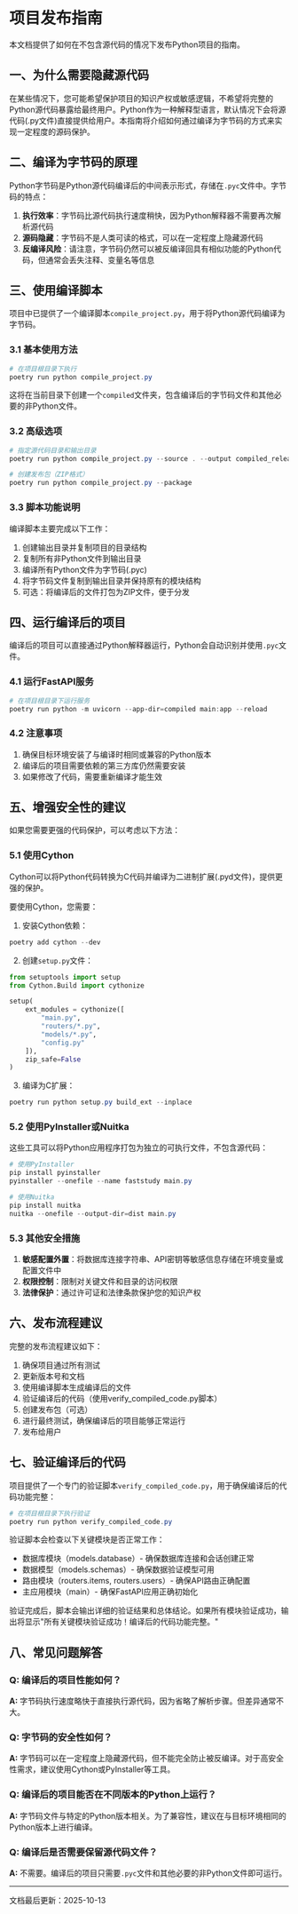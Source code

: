# 项目发布指南

本文档提供了如何在不包含源代码的情况下发布Python项目的指南。

## 一、为什么需要隐藏源代码

在某些情况下，您可能希望保护项目的知识产权或敏感逻辑，不希望将完整的Python源代码暴露给最终用户。Python作为一种解释型语言，默认情况下会将源代码(.py文件)直接提供给用户。本指南将介绍如何通过编译为字节码的方式来实现一定程度的源码保护。

## 二、编译为字节码的原理

Python字节码是Python源代码编译后的中间表示形式，存储在`.pyc`文件中。字节码的特点：

1. **执行效率**：字节码比源代码执行速度稍快，因为Python解释器不需要再次解析源代码
2. **源码隐藏**：字节码不是人类可读的格式，可以在一定程度上隐藏源代码
3. **反编译风险**：请注意，字节码仍然可以被反编译回具有相似功能的Python代码，但通常会丢失注释、变量名等信息

## 三、使用编译脚本

项目中已提供了一个编译脚本`compile_project.py`，用于将Python源代码编译为字节码。

### 3.1 基本使用方法

```powershell
# 在项目根目录下执行
poetry run python compile_project.py
```

这将在当前目录下创建一个`compiled`文件夹，包含编译后的字节码文件和其他必要的非Python文件。

### 3.2 高级选项

```powershell
# 指定源代码目录和输出目录
poetry run python compile_project.py --source . --output compiled_release

# 创建发布包（ZIP格式）
poetry run python compile_project.py --package
```

### 3.3 脚本功能说明

编译脚本主要完成以下工作：

1. 创建输出目录并复制项目的目录结构
2. 复制所有非Python文件到输出目录
3. 编译所有Python文件为字节码(.pyc)
4. 将字节码文件复制到输出目录并保持原有的模块结构
5. 可选：将编译后的文件打包为ZIP文件，便于分发

## 四、运行编译后的项目

编译后的项目可以直接通过Python解释器运行，Python会自动识别并使用`.pyc`文件。

### 4.1 运行FastAPI服务

```powershell
# 在项目根目录下运行服务
poetry run python -m uvicorn --app-dir=compiled main:app --reload
```

### 4.2 注意事项

1. 确保目标环境安装了与编译时相同或兼容的Python版本
2. 编译后的项目需要依赖的第三方库仍然需要安装
3. 如果修改了代码，需要重新编译才能生效

## 五、增强安全性的建议

如果您需要更强的代码保护，可以考虑以下方法：

### 5.1 使用Cython

Cython可以将Python代码转换为C代码并编译为二进制扩展(.pyd文件)，提供更强的保护。

要使用Cython，您需要：

1. 安装Cython依赖：
```powershell
poetry add cython --dev
```

2. 创建`setup.py`文件：
```python
from setuptools import setup
from Cython.Build import cythonize

setup(
    ext_modules = cythonize([
        "main.py", 
        "routers/*.py", 
        "models/*.py",
        "config.py"
    ]),
    zip_safe=False
)
```

3. 编译为C扩展：
```powershell
poetry run python setup.py build_ext --inplace
```

### 5.2 使用PyInstaller或Nuitka

这些工具可以将Python应用程序打包为独立的可执行文件，不包含源代码：

```powershell
# 使用PyInstaller
pip install pyinstaller
pyinstaller --onefile --name faststudy main.py

# 使用Nuitka
pip install nuitka
nuitka --onefile --output-dir=dist main.py
```

### 5.3 其他安全措施

1. **敏感配置外置**：将数据库连接字符串、API密钥等敏感信息存储在环境变量或配置文件中
2. **权限控制**：限制对关键文件和目录的访问权限
3. **法律保护**：通过许可证和法律条款保护您的知识产权

## 六、发布流程建议

完整的发布流程建议如下：

1. 确保项目通过所有测试
2. 更新版本号和文档
3. 使用编译脚本生成编译后的文件
4. 验证编译后的代码（使用verify_compiled_code.py脚本）
5. 创建发布包（可选）
6. 进行最终测试，确保编译后的项目能够正常运行
7. 发布给用户

## 七、验证编译后的代码

项目提供了一个专门的验证脚本`verify_compiled_code.py`，用于确保编译后的代码功能完整：

```powershell
# 在项目根目录下执行验证
poetry run python verify_compiled_code.py
```

验证脚本会检查以下关键模块是否正常工作：
- 数据库模块（models.database）- 确保数据库连接和会话创建正常
- 数据模型（models.schemas）- 确保数据验证模型可用
- 路由模块（routers.items, routers.users）- 确保API路由正确配置
- 主应用模块（main）- 确保FastAPI应用正确初始化

验证完成后，脚本会输出详细的验证结果和总体结论。如果所有模块验证成功，输出将显示"所有关键模块验证成功！编译后的代码功能完整。"

## 八、常见问题解答

### Q: 编译后的项目性能如何？
**A:** 字节码执行速度略快于直接执行源代码，因为省略了解析步骤。但差异通常不大。

### Q: 字节码的安全性如何？
**A:** 字节码可以在一定程度上隐藏源代码，但不能完全防止被反编译。对于高安全性需求，建议使用Cython或PyInstaller等工具。

### Q: 编译后的项目能否在不同版本的Python上运行？
**A:** 字节码文件与特定的Python版本相关。为了兼容性，建议在与目标环境相同的Python版本上进行编译。

### Q: 编译后是否需要保留源代码文件？
**A:** 不需要。编译后的项目只需要`.pyc`文件和其他必要的非Python文件即可运行。

---

文档最后更新：2025-10-13